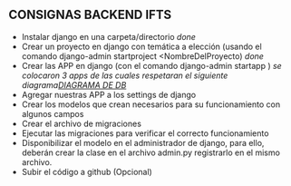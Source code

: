 CONSIGNAS BACKEND IFTS
---

- Instalar django en una carpeta/directorio  _done_
- Crear un proyecto en django con temática a elección (usando el comando django-admin startproject <NombreDelProyecto) _done_
- Crear las APP en django (con el comando django-admin startapp <NombreDeLaApp>) _se colocaron 3 apps de las cuales respetaran el siguiente diagrama[DIAGRAMA DE DB](https://drive.google.com/file/d/1TA-eFLvkmkwBkS824kfgxBbwLcubMjB6/view?usp=sharing)_
- Agregar nuestras APP a los settings de django 
- Crear los modelos que crean necesarios para su funcionamiento con algunos campos
- Crear el archivo de migraciones
- Ejecutar las migraciones para verificar el correcto funcionamiento
- Disponibilizar el modelo en el administrador de django, para ello, deberán crear la clase en el archivo admin.py registrarlo en el mismo archivo.
- Subir el código a github (Opcional)

